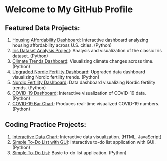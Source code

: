 # Welcome to My GitHub Profile

## Featured Data Projects:
1. [Housing Affordability Dashboard](https://github.com/eliasorbon/housing_affordability_dashboard): Interactive dashboard analyzing housing affordability across U.S. cities. (Python)
2. [Iris Dataset Analysis Project](https://github.com/eliasorbon/iris_data_analysis_project): Analysis and visualization of the classic Iris dataset. (Python)
3. [Climate Trends Dashboard](https://github.com/eliasorbon/climate-trends-dashboard): Visualizing climate changes across time. (Python)
4. [Upgraded Nordic Fertility Dashboard](https://github.com/eliasorbon/nordic_fertility_dashboard_upgraded): Upgraded data dashboard visualizing Nordic fertility trends. (Python)
5. [Nordic Fertility Dashboard](https://github.com/eliasorbon/nordic_fertility_dashboard): Data dashboard visualizing Nordic fertility trends. (Python)
6. [COVID-19 Dashboard](https://github.com/eliasorbon/covid_data_dashboard): Interactive visualization of COVID-19 data. (Python)
7. [COVID-19 Bar Chart](https://github.com/eliasorbon/covid_data_barchart): Produces real-time visualized COVID-19 numbers. (Python)

## Coding Practice Projects:
1. [Interactive Data Chart](https://github.com/eliasorbon/interactive_data_chart): Interactive data visualization. (HTML, JavaScript)
2. [Simple To-Do List with GUI](https://github.com/eliasorbon/todo_list_gui): Interactive to-do list application with GUI. (Python)
3. [Simple To-Do List](https://github.com/eliasorbon/todo_list): Basic to-do list application. (Python)
